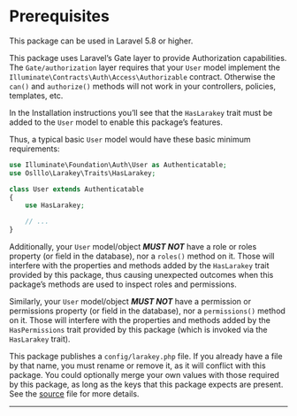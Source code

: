 # Prerequisites

This package can be used in Laravel 5.8 or higher.

This package uses Laravel’s Gate layer to provide Authorization capabilities. The ```Gate/authorization``` layer requires that your ```User``` model implement the ```Illuminate\Contracts\Auth\Access\Authorizable``` contract. Otherwise the ```can()``` and ```authorize()``` methods will not work in your controllers, policies, templates, etc.

In the Installation instructions you’ll see that the ```HasLarakey``` trait must be added to the ```User``` model to enable this package’s features.

Thus, a typical basic ```User``` model would have these basic minimum requirements:

```php
use Illuminate\Foundation\Auth\User as Authenticatable;
use Oslllo\Larakey\Traits\HasLarakey;

class User extends Authenticatable
{
    use HasLarakey;

    // ...
}
```

Additionally, your ```User``` model/object ***MUST NOT*** have a role or roles property (or field in the database), nor a ```roles()``` method on it. Those will interfere with the properties and methods added by the ```HasLarakey``` trait provided by this package, thus causing unexpected outcomes when this package’s methods are used to inspect roles and permissions.

Similarly, your ```User``` model/object ***MUST NOT*** have a permission or permissions property (or field in the database), nor a ```permissions()``` method on it. Those will interfere with the properties and methods added by the ```HasPermissions``` trait provided by this package (which is invoked via the ```HasLarakey``` trait).

This package publishes a ```config/larakey.php``` file. If you already have a file by that name, you must rename or remove it, as it will conflict with this package. You could optionally merge your own values with those required by this package, as long as the keys that this package expects are present. See the [source](https://github.com/Oslllo/larakey/blob/master/config/larakey.php) file for more details.

---
